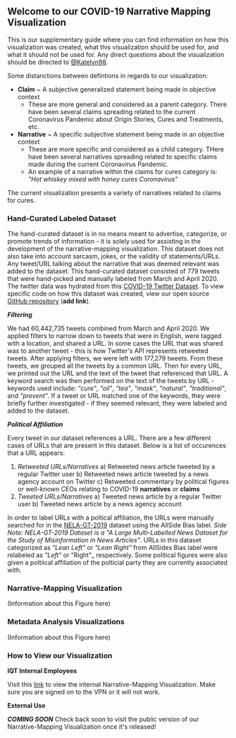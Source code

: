## Welcome to our COVID-19 Narrative Mapping Visualization

This is our supplementary guide where you can find information on how this visualization was created, what this visualization should be used for, and what it should not be used for. Any direct questions about the visualization should be directed to [@Katelyn98](https://github.com/katelyn98).

Some distanctions between defintions in regards to our visualization: 
- **Claim** ~ A subjective generalized statement being made in objective context
  - These are more general and considered as a parent category. There have been several claims spreading related to the current Coronavirus Pandemic about Origin Stories, Cures and Treatments, etc. 
- **Narrative** ~ A specific subjective statement being made in an objective context
  - These are more specific and considered as a child category. THere have been several narratives spreading related to specific claims made during the current Coronavirus Pandemic. 
  - An example of a narrative within the claims for cures category is: _"Hot whiskey mixed with honey cures Coronavirus"_

The current visualization presents a variety of narratives related to claims for cures. 

### Hand-Curated Labeled Dataset

The hand-curated dataset is in no means meant to advertise, categorize, or promote trends of information - it is solely used for assisting in the development of the narrative-mapping visualization. This dataset does not also take into account sarcasm, jokes, or the validity of statements/URLs. Any tweet/URL talking about the narrative that was deemed relevant was added to the dataset. This hand-curated dataset consisted of 779 tweets that were hand-picked and manually labeled from March and April 2020. The twitter data was hydrated from this [COVID-19 Twitter Dataset](https://github.com/echen102/COVID-19-TweetIDs). To view specific code on how this dataset was created, view our open source [GitHub repository]() (**add link**). 

***Filtering***

We had 60,442,735 tweets combined from March and April 2020. We applied filters to narrow down to tweets that were in English, were tagged with a location, and shared a URL. In some cases the URL that was shared was to another tweet - this is how Twitter's API represents retweeted tweets. After applying filters, we were left with 177,279 tweets. From these tweets, we grouped all the tweets by a common URL. Then for every URL, we printed out the URL and the text of the tweet that referenced that URL. A keyword search was then performed on the text of the tweets by URL - keywords used include: _"cure"_, _"oil"_, _"tea"_, _"mask"_, _"natural"_, _"traditional"_, and _"prevent"_. If a tweet or URL matched one of the keywords, they were briefly further investigated - if they seemed relevant, they were labeled and added to the dataset. 

***Political Affiliation***

Every tweet in our dataset references a URL. There are a few different cases of URLs that are present in this dataset. Below is a list of occurences that a URL appears:
1) *Retweeted URLs/Narratives*
  a) Retweeted news article tweeted by a regular Twitter user
  b) Retweeted news article tweeted by a news agency account on Twitter
  c) Retweeted commentary by political figures or well-known CEOs relating to COVID-19 **narratives** or **claims**
2) *Tweeted URLs/Narratives*
  a) Tweeted news article by a regular Twitter user
  b) Tweeted news article by a news agency account
  
In order to label URLs with a poltical affiliation, the URLs were manually searched for in the [NELA-GT-2019](https://dataverse.harvard.edu/dataset.xhtml?persistentId=doi:10.7910/DVN/O7FWPO) dataset using the AllSide Bias label. _Side Note: NELA-GT-2019 Dataset is a "A Large Multi-Labelled News Dataset for the Study of Misinformation in News Articles"_. URLs in this dataset categorized as _"Lean Left"_ or _"Lean Right"_ from AllSides Bias label were relabeled as _"Left"_ or "Right"_ respectively. Some political figures were also given a poltiical affiliation of the polticial party they are currently associated with. 

### Narrative-Mapping Visualization

(Information about this Figure here)

### Metadata Analysis Visualizations

(Information about this Figure here)

### How to View our Visualization

**IQT Internal Employees** 

Visit this [link](https://vsrv-plotly.a.internal/claim-mapping/) to view the internal Narrative-Mapping Visualization. Make sure you are signed on to the VPN or it will not work. 

**External Use** 

***COMING SOON***
Check back soon to visit the public version of our Narrative-Mapping Visualization once it's released! 




